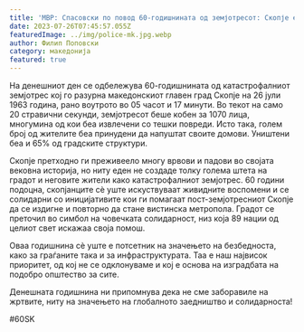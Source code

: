 ```yaml
---
title: 'МВР: Спасовски по повод 60-годишнината од земјотресот: Скопје е симбол на солидарноста - 26 ЈУЛИ 2023'
date: 2023-07-26T07:45:57.055Z
featuredImage: ../img/police-mk.jpg.webp
author: Филип Поповски
category: македонија
featured: true
---
```

На денешниот ден се одбележува 60-годишнината од катастрофалниот земјотрес кој гo разурна македонскиот главен град Скопје на 26 јули 1963 година, рано воутрото во 05 часот и 17 минути. Во текот на само 20 стравични секунди, земјотресот беше кобен за 1070 лица, многумина од кои беа извлечени со тешки повреди. Исто така, голем број од жителите беа принудени да напуштат своите домови. Уништени беа и 65% од градските структури.

Скопје претходно ги преживеело многу врвови и падови во својата вековна историја, но ниту еден не создаде толку голема штета на градот и неговите жители како катастрофалниот земјотрес. 60 години подоцна, скопјанците сè уште искуствуваат живидните воспомени и се солидарни со иницијативите кои ги помагаат пост-земјотресниот Скопје да се издигне и повторно да стане вистинска метропола. Градот се преточил во симбол на човечката солидарност, низ која 89 нации од целиот свет искажаа своја помош.

Оваа годишнина сè уште е потсетник на значењето на безбедноста, како за граѓаните така и за инфраструктурата. Таа е наш највисок приоритет, од кој не се одклонуваме и кој е основа на изградбата на подобро општество за сите.

Денешната годишнина ни припомнува дека не сме заборавиле на жртвите, ниту на значењето на глобалното заедништво и солидарноста!

#60SK
